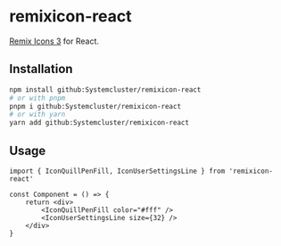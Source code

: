 # remixicon-react

[Remix Icons 3](https://remixicon.com/) for React.

## Installation

```bash
npm install github:Systemcluster/remixicon-react
# or with pnpm
pnpm i github:Systemcluster/remixicon-react
# or with yarn
yarn add github:Systemcluster/remixicon-react
```

## Usage

```tsx
import { IconQuillPenFill, IconUserSettingsLine } from 'remixicon-react'

const Component = () => {
    return <div>
        <IconQuillPenFill color="#fff" />
        <IconUserSettingsLine size={32} />
    </div>
}
```
